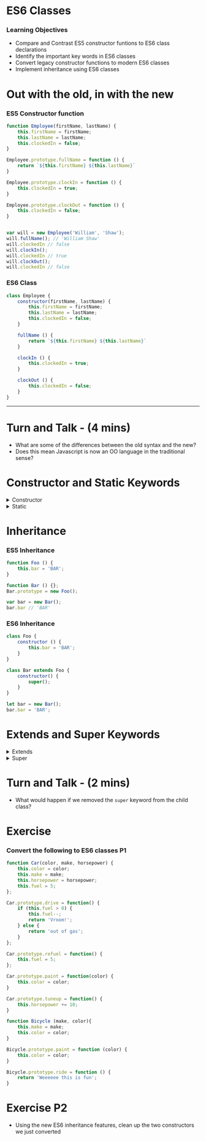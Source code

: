 # ES6 Classes

### Learning Objectives
- Compare and Contrast ES5 constructor funtions to ES6 class declarations
- Identify the important key words in ES6 classes
- Convert legacy constructor functions to modern ES6 classes
- Implement inheritance using ES6 classes


# Out with the old, in with the new

### ES5 Constructor function

```js
function Employee(firstName, lastName) {
    this.firstName = firstName;
    this.lastName = lastName;
    this.clockedIn = false;
}

Employee.prototype.fullName = function () {
    return `${this.firstName} ${this.lastName}`
}

Employee.prototype.clockIn = function () {
    this.clockedIn = true;
}

Employee.prototype.clockOut = function () {
    this.clockedIn = false;
}


var will = new Employee('William', 'Shaw');
will.fullName(); // 'William Shaw'
will.clockedIn // false
will.clockIn();
will.clockedIn // true
will.clockOut();
will.clockedIn // false
```

### ES6 Class

```js
class Employee {
    constructor(firstName, lastName) {
        this.firstName = firstName;
        this.lastName = lastName;
        this.clockedIn = false;
    }

    fullName () {
        return `${this.firstName} ${this.lastName}`
    }

    clockIn () {
        this.clockedIn = true;
    }

    clockOut () {
        this.clockedIn = false;
    }
}
```

---
# Turn and Talk - (4 mins)

- What are some of the differences between the old syntax and the new?
- Does this mean Javascript is now an OO language in the traditional sense?

# Constructor and Static Keywords

<details>
<summary>Constructor</summary>

- The `constructor` keyword is a special method reserved for creating and initializing an object with ES6 classes. This method may only be used once inside of a class, if it is used twice it will throw a reference error. The context of `this` in reference to the `contructor` is the specific instance of the resulting object.

```js
//BAD
class FooBar {
    constructor () {
        this.foo = 'FOO';
    }

    constructor () {
        this.bar = 'BAR';
    }
}

const fooBar = new FooBar(); // Uncaught SyntaxError: A class may only have one constructor
```
</details>

<details>
<summary>Static</summary>

- The `static` keyword is used to call `class` methods. These methods can be called without the need to instantiate the object and can not be called from an instance of a new object.

```js
class Foo {
    static bar () {
        return 'This is Foo.bar()';
    }
}
```

- The `this` in a static method refers to the class contructor `Foo` itself. Some good use cases for this might be comparison functions, or a factory function.

```js
class TodaysNews {
    constructor (headline, date) {
        this.headline = headline
        this.date = date
    }

    static createTodaysNews () {
        return new this('Todays news headline', new Date());
    }

    static compareArticleDates(articleA, articleB) {
        return articleA.date - articleB.date;
    }
}

TodaysNews.createTodaysNews(); // TodaysNews {headline: "Todays news headline", date: Mon Jun 12 2017 15:02:54 GMT-0400 (EDT)}

var oldArticle = TodaysNews.createTodaysNews();
var newArticle = TodaysNews.createTodaysNews();

TodaysNews.compareArticleDates(oldArticle, newArticle); // -35869
```
</details>


# Inheritance

### ES5 Inheritance

```js
function Foo () {
    this.bar = 'BAR';
}

function Bar () {};
Bar.prototype = new Foo();

var bar = new Bar();
bar.bar // 'BAR'
```

### ES6 Inheritance
```js
class Foo {
    constructor () {
        this.bar = 'BAR';
    }
}

class Bar extends Foo {
    constructor() {
        super();
    }
}

let bar = new Bar();
bar.bar = 'BAR';
```

# Extends and Super Keywords

<details>
<summary>Extends</summary>

- The `extends` keyword is used to create a class which is the child of another.
- The parent class must be an `Object` or `null`

</details>

<details>
<summary>Super</summary>

- The `super` keyword is used to call methods from the parent class.

```js
//BAD
class Foo {
    constructor () {
        this.bar = 'BAR';
    }

    sayBar() {
        return `I'm saying ${this.bar}`;
    }
}

class Bar extends Foo {
    constructor() {
        super();
        this.foo = 'FOO';
    }
}

let bar = new Bar();
bar.sayBar(); // 'I'm saying BAR'
```
</details>

# Turn and Talk - (2 mins)

- What would happen if we removed the `super` keyword from the child class?

# Exercise

### Convert the following to ES6 classes P1

```js
function Car(color, make, horsepower) {
    this.color = color;
    this.make = make;
    this.horsepower = horsepower;
    this.fuel = 5;
};

Car.prototype.drive = function() {
    if (this.fuel > 0) {
        this.fuel--;
        return 'Vroom!';
    } else {
        return 'out of gas';
    }
};

Car.prototype.refuel = function() {
    this.fuel = 5;
};

Car.prototype.paint = function(color) {
    this.color = color;
}

Car.prototype.tuneup = function() {
    this.horsepower += 10;
}
```


```js
function Bicycle (make, color){
    this.make = make;
    this.color = color;
}

Bicycle.prototype.paint = function (color) {
    this.color = color;
}

Bicycle.prototype.ride = function () {
    return 'Weeeeee this is fun';
}
```


# Exercise P2

- Using the new ES6 inheritance features, clean up the two constructors we just converted


